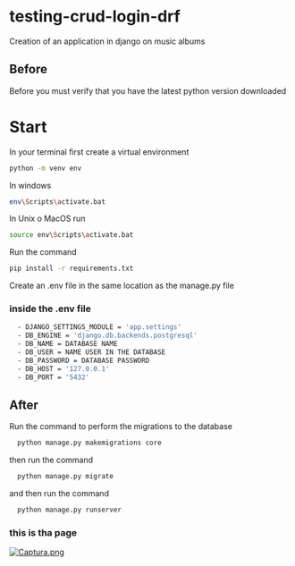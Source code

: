 # testing-crud-login-drf
Creation of an application in django on music albums

## Before
Before you must verify that you have the latest python version downloaded

# Start
In your terminal
first create a virtual environment
```sh
python -m venv env
```
In windows
```sh
env\Scripts\activate.bat
```
In Unix o MacOS run
```sh
source env\Scripts\activate.bat
```
Run the command
```sh
pip install -r requirements.txt
```

Create an .env file in the same location as the manage.py file

### inside the .env file
```sh
  - DJANGO_SETTINGS_MODULE = 'app.settings'
  - DB_ENGINE = 'django.db.backends.postgresql'
  - DB_NAME = DATABASE NAME
  - DB_USER = NAME USER IN THE DATABASE
  - DB_PASSWORD = DATABASE PASSWORD
  - DB_HOST = '127.0.0.1'
  - DB_PORT = '5432'
```

## After
Run the command to perform the migrations to the database
```sh
  python manage.py makemigrations core
```
then run the command

```sh
  python manage.py migrate
```
and then run the command
```sh
  python manage.py runserver
```


### this is tha page
[![Captura.png](https://i.postimg.cc/MK9XvdKH/Captura.png)](https://postimg.cc/dLTJfRCc)
